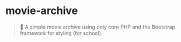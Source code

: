 # movie-archive

> 🎥 A simple movie archive using only core PHP and the Bootstrap framework for styling (for school).
